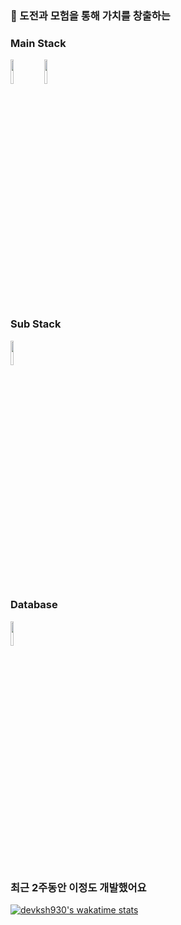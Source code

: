 ### 🤗 도전과 모험을 통해 가치를 창출하는


### Main Stack
<code><img width="10%" src="https://www.vectorlogo.zone/logos/java/java-ar21.svg"></code>
<code><img width="10%" src="https://www.vectorlogo.zone/logos/springio/springio-ar21.svg"></code>
### Sub Stack
<code><img width="10%" src="https://www.vectorlogo.zone/logos/javascript/javascript-horizontal.svg"></code>

### Database
<code><img width="10%" src="https://www.vectorlogo.zone/logos/mysql/mysql-ar21.svg"></code>


### 최근 2주동안 이정도 개발했어요
[![devksh930's wakatime stats](https://github-readme-stats.vercel.app/api/wakatime?username=devksh930)](https://wakatime.com/@devksh930)
